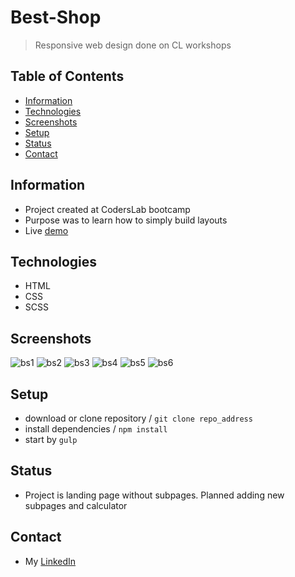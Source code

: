 # Best-Shop
>Responsive web design done on CL workshops

## Table of Contents
* [Information](#information)
* [Technologies](#technologies)
* [Screenshots](#screenshots)
* [Setup](#setup)
* [Status](#status)
* [Contact](#contact)


## Information
- Project created at CodersLab bootcamp
- Purpose was to learn how to simply build layouts
- Live [demo]( https://adamsawka.github.io/Best-Shop/)


## Technologies
- HTML
- CSS
- SCSS

## Screenshots
![bs1](https://user-images.githubusercontent.com/43583762/158585615-1956b3f1-e7f3-4559-8531-9d9f4caed634.jpg)
![bs2](https://user-images.githubusercontent.com/43583762/158585627-5006f585-a6eb-4270-bd49-091a2b70e6b4.jpg)
![bs3](https://user-images.githubusercontent.com/43583762/158585637-2b51a033-0cbf-43ce-a742-17b29c988b9f.jpg)
![bs4](https://user-images.githubusercontent.com/43583762/158585641-8e21ebd8-5c0c-49bc-8eac-8aca68f2f77c.jpg)
![bs5](https://user-images.githubusercontent.com/43583762/158585655-e9586080-f946-4860-b26f-52f32ba45140.jpg)
![bs6](https://user-images.githubusercontent.com/43583762/158585657-89e89957-7294-4791-ac42-0dfb167b8dff.jpg)




## Setup

- download or clone repository / `git clone repo_address`
- install dependencies / `npm install`
- start by `gulp`

## Status
- Project is landing page without subpages. Planned adding new subpages and calculator

## Contact
- My [LinkedIn](https://www.linkedin.com/in/adam-sawka-net/) 
